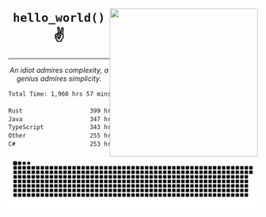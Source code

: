 <div text-align="center">
    <img src="https://i.imgur.com/h1q15Kt.gife" align="right" width="299" height="299">
    <h1 align="center"><code>hello_world()</code> ✌️</h1>
    <hr>
    <p align="center"><i>An idiot admires complexity, a genius admires simplicity.</i></p>
</div>

<!--START_SECTION:waka-->

```txt
Total Time: 1,960 hrs 57 mins

Rust                   399 hrs 28 mins ████▓░░░░░░░░░░░░░░░░░░░░   18.02 %
Java                   347 hrs 39 mins ████░░░░░░░░░░░░░░░░░░░░░   15.69 %
TypeScript             343 hrs 40 mins ████░░░░░░░░░░░░░░░░░░░░░   15.51 %
Other                  255 hrs 18 mins ███░░░░░░░░░░░░░░░░░░░░░░   11.52 %
C#                     253 hrs 12 mins ███░░░░░░░░░░░░░░░░░░░░░░   11.42 %
```

<!--END_SECTION:waka-->

<picture>
  <source media="(prefers-color-scheme: dark)" srcset="https://raw.githubusercontent.com/Somfic/Somfic/main/github-contribution-grid-snake-dark.svg">
  <source media="(prefers-color-scheme: light)" srcset="https://raw.githubusercontent.com/Somfic/Somfic/main/github-contribution-grid-snake.svg">
  <img alt="github contribution grid snake animation" src="https://raw.githubusercontent.com/Somfic/Somfic/main/github-contribution-grid-snake.svg">
</picture>
